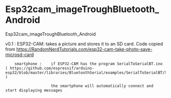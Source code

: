 # Esp32cam_imageTroughBluetooth_Android
Esp32cam_imageTroughBluetooth_Android

v0.1 :  ESP32-CAM:      takes a picture and stores it to an SD card. Code copied from https://RandomNerdTutorials.com/esp32-cam-take-photo-save-microsd-card

        smartphone :    if ESP32-CAM has the program SerialToSerialBT.ino ( https://github.com/espressif/arduino-esp32/blob/master/libraries/BluetoothSerial/examples/SerialToSerialBT/SerialToSerialBT.ino )
        
                        the smartphone will automatically connect and start displaying messages
